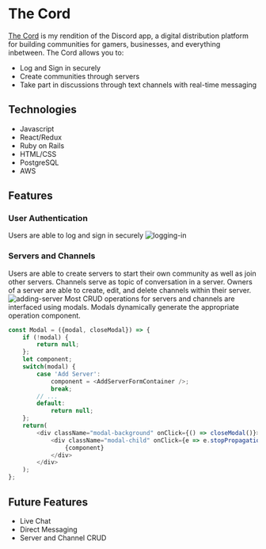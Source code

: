 # The Cord
[The Cord](the-cord.herokuapp.com) is my rendition of the Discord app, a digital distribution platform for building communities for gamers, businesses, and everything inbetween. The Cord allows you to:
  * Log and Sign in securely
  * Create communities through servers
  * Take part in discussions through text channels with real-time messaging
 
## Technologies
  * Javascript
  * React/Redux
  * Ruby on Rails
  * HTML/CSS
  * PostgreSQL
  * AWS

## Features
### User Authentication
Users are able to log and sign in securely
![logging-in](https://giphy.com/gifs/QUM2gUhUienkBK38hG)

### Servers and Channels
Users are able to create servers to start their own community as well as join other servers. Channels serve as topic of conversation in a server. Owners of a server are able to create, edit, and delete channels within their server. 
![adding-server](https://puu.sh/G2VwS/230e252ec5.png)
Most CRUD operations for servers and channels are interfaced using modals. Modals dynamically generate the appropriate operation component. 
```javascript
const Modal = ({modal, closeModal}) => {
    if (!modal) {
        return null;
    };
    let component;
    switch(modal) {
        case 'Add Server':
            component = <AddServerFormContainer />;
            break;
        // ...
        default:
            return null;
    };
    return(
        <div className="modal-background" onClick={() => closeModal()}>
            <div className="modal-child" onClick={e => e.stopPropagation()}>
                {component}
            </div>
        </div>
    );
};
```


## Future Features
* Live Chat
* Direct Messaging
* Server and Channel CRUD
